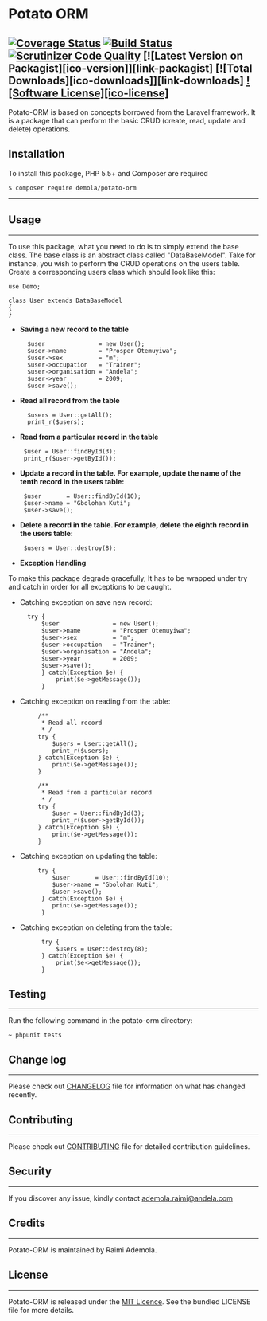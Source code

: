 **Potato ORM**
================
[![Coverage Status](https://coveralls.io/repos/github/andela-araimi/potato-orm/badge.svg?branch=master)](https://coveralls.io/github/andela-araimi/potato-orm?branch=master) [![Build Status](https://travis-ci.org/andela-araimi/potato-orm.svg?branch=master)](https://travis-ci.org/andela-araimi/potato-orm) [![Scrutinizer Code Quality](https://scrutinizer-ci.com/g/andela-araimi/potato-orm/badges/quality-score.png?b=master)](https://scrutinizer-ci.com/g/andela-araimi/potato-orm/?branch=master) [![Latest Version on Packagist][ico-version]][link-packagist]
[![Total Downloads][ico-downloads]][link-downloads]
[![Software License][ico-license]](https://github.com/andela-araimi/potato-orm)
----------
Potato-ORM is based on concepts borrowed from the Laravel framework. It is a package that can perform the basic CRUD (create, read, update and delete) operations.

**Installation**
-------
To install this package, PHP 5.5+ and Composer are required

  `$ composer require demola/potato-orm`

----------
**Usage**
-----
----------
To use this package, what you need to do is to simply extend the base class. The base class is an abstract class called "DataBaseModel". Take for instance, you wish to perform the CRUD operations on the users table. Create a corresponding users class which should look like this:

    
    use Demo;
    
    class User extends DataBaseModel
    {
    }

 - **Saving a new record to the table**

         $user               = new User();
         $user->name         = "Prosper Otemuyiwa";
         $user->sex          = "m";   
         $user->occupation   = "Trainer";
         $user->organisation = "Andela";
         $user->year         = 2009;
         $user->save();  

 - **Read all record from the table**
 

         $users = User::getAll();
         print_r($users);

 - **Read from a particular record in the table**

        $user = User::findById(3);
        print_r($user->getById());


 - **Update a record in the table. For example, update the name of the tenth record in the users table:**
 
        $user       = User::findById(10);
        $user->name = "Gbolohan Kuti";
        $user->save();

 - **Delete a record in the table. For example, delete the eighth record in the users table:**
 

        $users = User::destroy(8);

 - **Exception Handling**

To make this package degrade gracefully, It has to be wrapped under try and catch in order for all exceptions to be caught. 

    
 - Catching exception on save new record:

           
         try {
             $user               = new User();
             $user->name         = "Prosper Otemuyiwa";
             $user->sex          = "m";   
             $user->occupation   = "Trainer";
             $user->organisation = "Andela";
             $user->year         = 2009;
             $user->save(); 
             } catch(Exception $e) {
                 print($e->getMessage());
             } 
   

 - Catching exception on reading from the table:

    
            /**
             * Read all record
             * / 
            try {
                $users = User::getAll();
                print_r($users);
            } catch(Exception $e) {
                print($e->getMessage());
            } 
            
            /**
             * Read from a particular record
             * / 
            try {
                $user = User::findById(3);
                print_r($user->getById());
            } catch(Exception $e) {
                print($e->getMessage());
            } 

 

 - Catching exception on updating the table:

            try {
                $user       = User::findById(10);
                $user->name = "Gbolohan Kuti";
                $user->save();
             } catch(Exception $e) {
                print($e->getMessage());
             } 

 - Catching exception on deleting from the table:
    
             try {
                 $users = User::destroy(8);
             } catch(Exception $e) {
                 print($e->getMessage());
             } 

**Testing**
-------
----------


Run the following command in the potato-orm directory:

    ~ phpunit tests


**Change log**
----------


----------


Please check out [CHANGELOG](https://github.com/andela-araimi/potato-orm/blob/master/CHANGELOG.md) file for information on what has changed recently.

**Contributing**
------------


----------


Please check out [CONTRIBUTING](https://github.com/andela-araimi/potato-orm/blob/master/CONTRIBUTING.md) file for detailed contribution guidelines.

**Security**
--------


----------
If you discover any issue, kindly contact ademola.raimi@andela.com

**Credits**
-------


----------


Potato-ORM is maintained by Raimi Ademola.

**License**
-------


----------


Potato-ORM is released under the [MIT Licence](https://github.com/andela-araimi/potato-orm/blob/master/LICENSE.md). See the bundled LICENSE file for more details.

